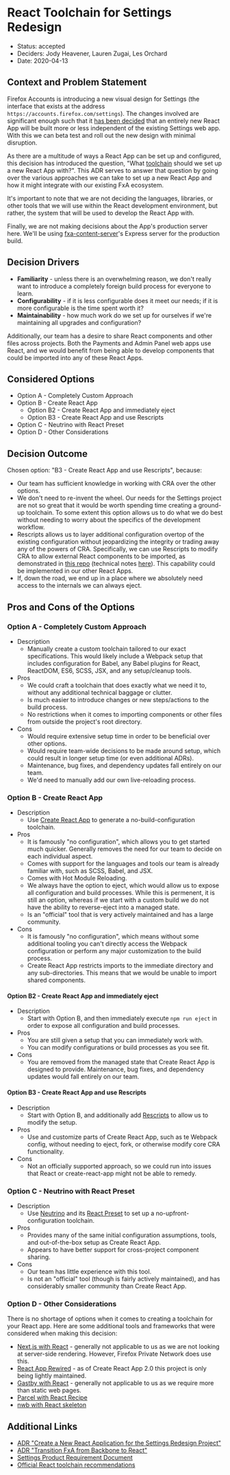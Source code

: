 # React Toolchain for Settings Redesign

- Status: accepted
- Deciders: Jody Heavener, Lauren Zugai, Les Orchard
- Date: 2020-04-13

## Context and Problem Statement

Firefox Accounts is introducing a new visual design for Settings (the interface that exists at the address `https://accounts.firefox.com/settings`). The changes involved are significant enough such that it [has been decided](https://github.com/mozilla/fxa/blob/main/docs/adr/0011-create-new-react-app-for-settings-redesign.md) that an entirely new React App will be built more or less independent of the existing Settings web app. With this we can beta test and roll out the new design with minimal disruption.

As there are a multitude of ways a React App can be set up and configured, this decision has introduced the question, "What [toolchain](https://en.wikipedia.org/wiki/Toolchain) should we set up a new React App with?". This ADR serves to answer that question by going over the various approaches we can take to set up a new React App and how it might integrate with our existing FxA ecosystem.

It's important to note that we are not deciding the languages, libraries, or other tools that we will use within the React development environment, but rather, the system that will be used to develop the React App with.

Finally, we are not making decisions about the App's production server here. We'll be using [fxa-content-server](https://github.com/mozilla/fxa/tree/main/packages/fxa-content-server/server)'s Express server for the production build.

## Decision Drivers

- **Familiarity** - unless there is an overwhelming reason, we don't really want to introduce a completely foreign build process for everyone to learn.
- **Configurability** - if it is less configurable does it meet our needs; if it is more configurable is the time spent worth it?
- **Maintainability** - how much work do we set up for ourselves if we're maintaining all upgrades and configuration?

Additionally, our team has a desire to share React components and other files across projects. Both the Payments and Admin Panel web apps use React, and we would benefit from being able to develop components that could be imported into any of these React Apps.

## Considered Options

- Option A - Completely Custom Approach
- Option B - Create React App
  - Option B2 - Create React App and immediately eject
  - Option B3 - Create React App and use Rescripts
- Option C - Neutrino with React Preset
- Option D - Other Considerations

## Decision Outcome

Chosen option: "B3 - Create React App and use Rescripts", because:

- Our team has sufficient knowledge in working with CRA over the other options.
- We don't need to re-invent the wheel. Our needs for the Settings project are not so great that it would be worth spending time creating a ground-up toolchain. To some extent this option allows us to do what we do best without needing to worry about the specifics of the development workflow.
- Rescripts allows us to layer additional configuration overtop of the existing configuration without jeopardizing the integrity or trading away any of the powers of CRA. Specifically, we can use Rescripts to modify CRA to allow external React components to be imported, as demonstrated in [this repo](https://github.com/jodyheavener/rescripts-react-app) (technical notes [here](https://github.com/jodyheavener/rescripts-react-app/blob/master/.rescriptsrc.js)). This capability could be implemented in our other React Apps.
- If, down the road, we end up in a place where we absolutely need access to the internals we can always eject.

## Pros and Cons of the Options

### Option A - Completely Custom Approach

- Description
  - Manually create a custom toolchain tailored to our exact specifications. This would likely include a Webpack setup that includes configuration for Babel, any Babel plugins for React, ReactDOM, ES6, SCSS, JSX, and any setup/cleanup tools.
- Pros
  - We could craft a toolchain that does exactly what we need it to, without any additional technical baggage or clutter.
  - Is much easier to introduce changes or new steps/actions to the build process.
  - No restrictions when it comes to importing components or other files from outside the project's root directory.
- Cons
  - Would require extensive setup time in order to be beneficial over other options.
  - Would require team-wide decisions to be made around setup, which could result in longer setup time (or even additional ADRs).
  - Maintenance, bug fixes, and dependency updates fall entirely on our team.
  - We'd need to manually add our own live-reloading process.

### Option B - Create React App

- Description
  - Use [Create React App](https://github.com/facebook/create-react-app) to generate a no-build-configuration toolchain.
- Pros
  - It is famously "no configuration", which allows you to get started much quicker. Generally removes the need for our team to decide on each individual aspect.
  - Comes with support for the languages and tools our team is already familiar with, such as SCSS, Babel, and JSX.
  - Comes with Hot Module Reloading.
  - We always have the option to eject, which would allow us to expose all configuration and build processes. While this is permenent, it is still an option, whereas if we start with a custom build we do not have the ability to reverse-eject into a managed state.
  - Is an "official" tool that is very actively maintained and has a large community.
- Cons
  - It is famously "no configuration", which means without some additional tooling you can't directly access the Webpack configuration or perform any major customization to the build process.
  - Create React App restricts imports to the immediate directory and any sub-directories. This means that we would be unable to import shared components.

#### Option B2 - Create React App and immediately eject

- Description
  - Start with Option B, and then immediately execute `npm run eject` in order to expose all configuration and build processes.
- Pros
  - You are still given a setup that you can immediately work with.
  - You can modify configurations or build processes as you see fit.
- Cons
  - You are removed from the managed state that Create React App is designed to provide. Maintenance, bug fixes, and dependency updates would fall entirely on our team.

#### Option B3 - Create React App and use Rescripts

- Description
  - Start with Option B, and additionally add [Rescripts](https://github.com/harrysolovay/rescripts) to allow us to modify the setup.
- Pros
  - Use and customize parts of Create React App, such as te Webpack config, without needing to eject, fork, or otherwise modify core CRA functionality.
- Cons
  - Not an officially supported approach, so we could run into issues that React or create-react-app might not be able to remedy.

### Option C - Neutrino with React Preset

- Description
  - Use [Neutrino](https://neutrinojs.org/) and its [React Preset](https://neutrinojs.org/packages/react/) to set up a no-upfront-configuration toolchain.
- Pros
  - Provides many of the same initial configuration assumptions, tools, and out-of-the-box setup as Create React App.
  - Appears to have better support for cross-project component sharing.
- Cons
  - Our team has little experience with this tool.
  - Is not an "official" tool (though is fairly actively maintained), and has considerably smaller community than Create React App.

### Option D - Other Considerations

There is no shortage of options when it comes to creating a toolchain for your React app. Here are some additional tools and frameworks that were considered when making this decision:

- [Next.js with React](https://nextjs.org/) - generally not applicable to us as we are not looking at server-side rendering. However, Firefox Private Network does use this.
- [React App Rewired](https://github.com/timarney/react-app-rewired) - as of Create React App 2.0 this project is only being lightly maintained.
- [Gastby with React](https://www.gatsbyjs.org/) - generally not applicable to us as we require more than static web pages.
- [Parcel with React Recipe](https://parceljs.org/)
- [nwb with React skeleton](https://github.com/insin/nwb)

## Additional Links

- [ADR "Create a New React Application for the Settings Redesign Project"](https://github.com/mozilla/fxa/blob/main/docs/adr/0011-create-new-react-app-for-settings-redesign.md)
- [ADR "Transition FxA from Backbone to React"](https://github.com/mozilla/fxa/blob/main/docs/adr/0010-transition-fxa-from-backbone-to-react.md)
- [Settings Product Requirement Document](https://docs.google.com/document/d/18zu7JCYIsUp8tUMJqb2uErNlzL9f6CQvefLy9HFZ4UY/edit?pli=1)
- [Official React toolchain recommendations](https://reactjs.org/docs/create-a-new-react-app.html)

